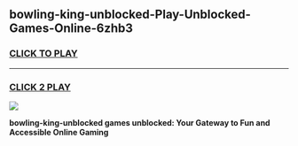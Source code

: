 
## bowling-king-unblocked-Play-Unblocked-Games-Online-6zhb3
<h3>
<a href="https://premium76.site?title=bowling-king-unblocked&ref=25A">CLICK TO PLAY</a></h3>
<hr>

<h3>
<a href="https://premium76.site?title=bowling-king-unblocked&ref=25A">CLICK 2 PLAY</a>
  
</h3>

<a href="https://premium76.site?title=bowling-king-unblocked&ref=25A"><img src="https://clearcache.store/games.png"></a>


**bowling-king-unblocked games unblocked: Your Gateway to Fun and Accessible Online Gaming**
